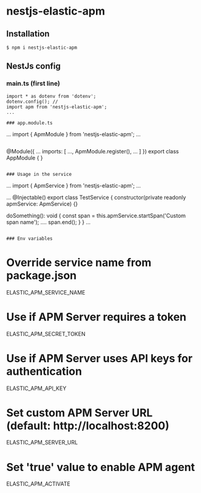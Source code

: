 # nestjs-elastic-apm

## Installation

```
$ npm i nestjs-elastic-apm
```

## NestJs config

### main.ts (first line)

```
import * as dotenv from 'dotenv';
dotenv.config(); //
import apm from 'nestjs-elastic-apm';
...

### app.module.ts

```

...
import { ApmModule } from 'nestjs-elastic-apm';
...

```

```

@Module({
...
imports: [
...,
ApmModule.register(),
...
]
})
export class AppModule { }

```

### Usage in the service

```

...
import { ApmService } from 'nestjs-elastic-apm';
...

...
@Injectable()
export class TestService {
constructor(private readonly apmService: ApmService) {}

doSomething(): void {
const span = this.apmService.startSpan('Custom span name');
....
span.end();
}
}
...

```

### Env variables

```

# Override service name from package.json

ELASTIC_APM_SERVICE_NAME

# Use if APM Server requires a token

ELASTIC_APM_SECRET_TOKEN

# Use if APM Server uses API keys for authentication

ELASTIC_APM_API_KEY

# Set custom APM Server URL (default: http://localhost:8200)

ELASTIC_APM_SERVER_URL

# Set 'true' value to enable APM agent

ELASTIC_APM_ACTIVATE

```

```
